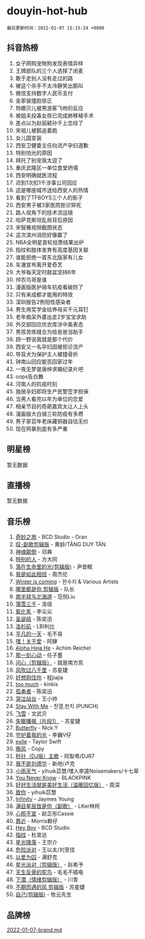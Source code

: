 # douyin-hot-hub

`最后更新时间：2022-01-07 15:15:24 +0800`

## 抖音热榜

1. 女子网购宠物狗发现表情异样
1. 王牌部队的三个人选择了闭麦
1. 敢于走别人没有走过的路
1. 被这个杀手不太冷静笑出鹅叫
1. 微信支持数字人民币支付
1. 金家骏撞脸徐正
1. 玲娜贝儿被男游客飞吻的反应
1. 被姐夫投毒女孩已完成肺移植手术
1. 差点以为赵丽颖孙千上恋综了
1. 宋祖儿被鹅追着跑
1. 女儿国变装
1. 西安卫健委主任向流产孕妇道歉
1. 特别怕光的原因
1. 拜托了别宠我太逗了
1. 重庆武隆区一单位食堂坍塌
1. 西安明确就医流程
1. 迟到1次扣1千涉事公司回应
1. 这是哪座城市送给西安人的热情
1. 看到了TFBOYS三个人的影子
1. 西安男子被3家医院拒诊猝死
1. 路人视角下的技术流运镜
1. 哈萨克斯坦乱局背后原因
1. 宋智雅视频截图状态
1. 这次滨州消防好像赢了
1. NBA全明星首轮投票结果出炉
1. 指纹和肢体发育有高度基因关联
1. 谁能拒绝一首东北版家有儿女
1. 车澈宣布离开爱奇艺
1. 大爷每天定时敲盆坚持6年
1. 帅农鸟哥是谁
1. 漫画版医护骑车抗疫看破防了
1. 只有来成都才能用的特效
1. 深圳报告2例阳性感染者
1. 男生用奖学金给养母买千元耳钉
1. 老年痴呆外婆出走2岁宝宝求助
1. 外交部回应优衣库涉中美表态
1. 男孩苦练缝合为给爸爸当助手
1. 顾一野说我就是那个代价️
1. 西安又一名孕妇因被拒诊流产
1. 导盲犬为保护主人被撞骨折
1. 钟南山回应能否回家过年
1. 一夜无梦是唐梓求婚纪录片吧
1. oops告白舞
1. 河南人的抗疫时刻
1. 独居孕妇即将生产民警签字担保
1. 当男人看完以年为单位的恋爱
1. 相亲节目的奇葩嘉宾太让人上头
1. 漫画版大白骑三轮防疫有多燃
1. 男子家百年老床藏铜器自估无价
1. 现在网暴到底有多严重

## 明星榜

暂无数据

## 直播榜

暂无数据

## 音乐榜

1. [奇妙之旅](https://sf6-cdn-tos.douyinstatic.com/obj/tos-cn-ve-2774/9dd5eaf0733d4f53ad984190a3e33c44) - BCD Studio - Oran
1. [叹-副歌剪辑版]() - 黄龄/TĂNG DUY TÂN
1. [神魂颠倒](https://sf3-cdn-tos.douyinstatic.com/obj/tos-cn-ve-2774/35bf9a0f55b140cbad2ef9c9fd1c355a) - 邓典
1. [特别的人]() - 方大同
1. [落在生命里的光(剪辑版)](https://sf6-cdn-tos.douyinstatic.com/obj/tos-cn-ve-2774/6a3ac5299a304a0babc779305d06ec09) - 尹昔眠
1. [我是如此相信]() - 周杰伦
1. [Winter is coming](https://sf6-cdn-tos.douyinstatic.com/obj/tos-cn-ve-2774/0a6c12efb2d84f2ba9a243d4e1eebb4e) - 한수지 & Various Artists
1. [哪里都是你 剪辑版]() - 队长
1. [南半球与北海道](https://sf3-cdn-tos.douyinstatic.com/obj/tos-cn-ve-2774/0d1a6b330cf84ad39b8cf600a2849fbc) - 范倪Liu
1. [落雪三千](https://sf3-cdn-tos.douyinstatic.com/obj/tos-cn-ve-2774/90233f0b94314c268d88f500d486c545) - 洛瑶
1. [氧化氢](https://sf6-cdn-tos.douyinstatic.com/obj/tos-cn-ve-2774/70b685319a304bf1a1c8f904423041bf) - 李尖尖
1. [圣诞结]() - 陈奕迅
1. [洛杉矶](https://sf6-cdn-tos.douyinstatic.com/obj/tos-cn-ve-2774/6a65a749415e47988b83c0968476d343) - LBI利比
1. [平凡的一天]() - 毛不易
1. [嘿！关于爱]() - 阿肆
1. [Aloha Heja He](https://sf6-cdn-tos.douyinstatic.com/obj/tos-cn-ve-2774/59a06c12650341f8b6e82b97c7a20b90) - Achim Reichel
1. [那一刻心动](https://sf3-cdn-tos.douyinstatic.com/obj/tos-cn-ve-2774/4c0ed00133e3439592b4741c72acc6f3) - 任子墨
1. [问心（剪辑版）](https://sf3-cdn-tos.douyinstatic.com/obj/tos-cn-ve-2774/2d8f35de85334f56ae2353f8daef63d2) - 就是南方凯
1. [风吹过八千里](https://sf6-cdn-tos.douyinstatic.com/obj/tos-cn-ve-2774/a1a6ff5c96de4f13890fedc3fd6d4c76) - 苏星婕
1. [好想抱住你]() - 程jiajia
1. [too much](https://sf6-cdn-tos.douyinstatic.com/obj/tos-cn-ve-2774/97313513675f427eaf8b80fc3f5591ea) - kinkis
1. [孤勇者]() - 陈奕迅
1. [哭泣站台]() - 王小帅
1. [Stay With Me](https://sf3-cdn-tos.douyinstatic.com/obj/tos-cn-ve-2774/1cb866d7e1354e5295456b1a4b374b9a) - 찬열,펀치 (PUNCH)
1. [飞雪](https://sf6-cdn-tos.douyinstatic.com/obj/tos-cn-ve-2774/d616d6832d2d48a0a262eec95d672d3a) - 文武贝
1. [失眠播报（片段1）](https://sf6-cdn-tos.douyinstatic.com/obj/tos-cn-ve-2774/93932578d3374d64a903fa2625d51904) - 苏星婕
1. [Butterfly](https://sf3-cdn-tos.douyinstatic.com/obj/tos-cn-ve-2774/6d48dc871f0d4ff497bfe681edcbfabb) - Nick.Y
1. [守护着我的光](https://sf6-cdn-tos.douyinstatic.com/obj/tos-cn-ve-2774/313235b651a84c11a8c9dea19ff24fe3) - 李巍V仔
1. [exile](https://sf6-cdn-tos.douyinstatic.com/obj/tos-cn-ve-2774/77ec4f6b0999429186ada733032d8a0b) - Taylor Swift
1. [晚风](https://sf3-cdn-tos.douyinstatic.com/obj/tos-cn-ve-2774/8df2e08e26ba465797ec7e7a399f9a07) - Copy
1. [秒针（DJ版）主歌](https://sf3-cdn-tos.douyinstatic.com/obj/tos-cn-ve-2774/19fee1960e4a408c9039a80d27e58189) - 阿梨粤/DJR7
1. [我不是刘德华]() - 新地/卢克
1. [小雨天气]() - yihuik苡慧/嘿人李逵Noisemakers/十七草
1. [You Never Know](https://sf3-cdn-tos.douyinstatic.com/obj/tos-cn-ve-2774/93ea07db32c04cdb818583f2df1e50bd) - BLACKPINK
1. [好好生活就是美好生活（温暖回忆版）](https://sf6-cdn-tos.douyinstatic.com/obj/tos-cn-ve-2774/75e84038408f4164ae177fc8a8103e45) - 周深
1. [致你](https://sf6-cdn-tos.douyinstatic.com/obj/tos-cn-ve-2774/954c374ed5f84191b4090574009773cc) - yihuik苡慧
1. [Infinity](https://sf3-cdn-tos.douyinstatic.com/obj/tos-cn-ve-2774/7861e9af59e04a7aa61cb096ab7a5652) - Jaymes Young
1. [满目星辰皆是你（副歌）](https://sf6-cdn-tos.douyinstatic.com/obj/tos-cn-ve-2774/f750c9d3284c45dd99ebf8d39f9dbe68) - LKer林柯
1. [心照不宣](https://sf6-cdn-tos.douyinstatic.com/obj/tos-cn-ve-2774/316711d939d64314bb7f013fd050fb02) - 赵芷彤Cassie
1. [靠近]() - Morris赖仔
1. [Hey Boy](https://sf6-cdn-tos.douyinstatic.com/obj/tos-cn-ve-2774/6a2ce9453d8a45caa5adf53e927b3be2) - BCD Studio
1. [指纹](https://sf6-cdn-tos.douyinstatic.com/obj/tos-cn-ve-2774/3b53eb1e5db241b6849e56104809dd2c) - 杜宣达
1. [星光降落](https://sf3-cdn-tos.douyinstatic.com/obj/tos-cn-ve-2774/69c2c0bdd07941bd875538ac21bdbcd4) - 王宗介
1. [危险派对](https://sf6-cdn-tos.douyinstatic.com/obj/tos-cn-ve-2774/bb2bd3bc2cc34436ba0091273d523e37) - 王以太/刘至佳
1. [以爱为囚]() - 满舒克
1. [星光派对（剪辑版）]() - 赵希予
1. [天生反骨的鸵鸟](https://sf6-cdn-tos.douyinstatic.com/obj/tos-cn-ve-2774/8c50cfa4194140dd822a56be6d664733) - 毛毛不插电
1. [下潜（情绪剪辑版）](https://sf3-cdn-tos.douyinstatic.com/obj/tos-cn-ve-2774/c42530bf0e054f7c8f93b8426e42102d) - 川青
1. [不期而遇的风 剪辑版](https://sf3-cdn-tos.douyinstatic.com/obj/tos-cn-ve-2774/2c9c9f4468e34c4587ea56cadc4f6a4c) - 苏星婕
1. [自己(剪辑版)](https://sf3-cdn-tos.douyinstatic.com/obj/tos-cn-ve-2774/0f656f7d78534d8da2c68d91b1b16357) - 牧云先生

## 品牌榜

[2022-01-07-brand.md](2022-01-07-brand.md)
